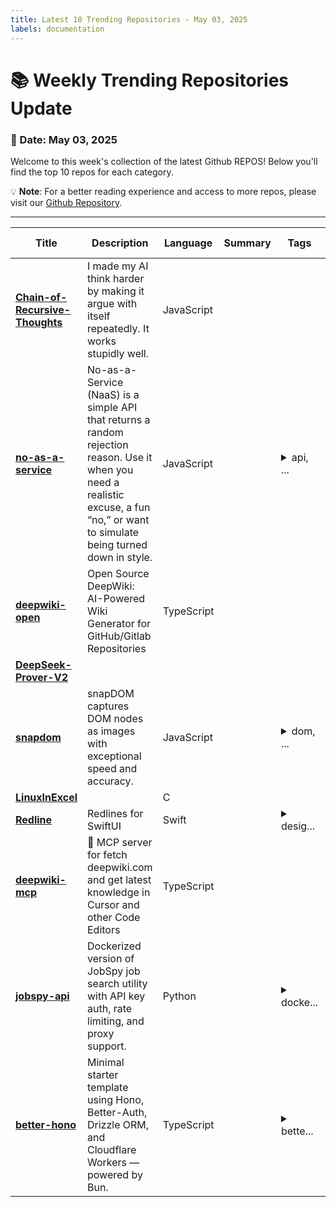 ```yaml
---
title: Latest 10 Trending Repositories - May 03, 2025
labels: documentation
---
```

# 📚 Weekly Trending Repositories Update

### 📅 Date: May 03, 2025

Welcome to this week's collection of the latest Github REPOS! Below you'll find the top 10 repos for each category.

💡 **Note**: For a better reading experience and access to more repos, please visit our [Github Repository](https://github.com/marc-ko/daily-trending-repo).

---

| **Title** | **Description** | **Language** | **Summary** | **Tags** | **Stars Count** |
| --- | --- | --- | --- | --- | --- |
| **[Chain-of-Recursive-Thoughts](https://github.com/PhialsBasement/Chain-of-Recursive-Thoughts)** | I made my AI think harder by making it argue with itself repeatedly. It works stupidly well. | JavaScript |  |  | 1572 |
| **[no-as-a-service](https://github.com/hotheadhacker/no-as-a-service)** | No-as-a-Service (NaaS) is a simple API that returns a random rejection reason. Use it when you need a realistic excuse, a fun “no,” or want to simulate being turned down in style. | JavaScript |  | <details><summary>api, ...</summary><p>api, expressjs, json</p></details> | 1099 |
| **[deepwiki-open](https://github.com/AsyncFuncAI/deepwiki-open)** | Open Source DeepWiki: AI-Powered Wiki Generator for GitHub/Gitlab Repositories | TypeScript |  |  | 869 |
| **[DeepSeek-Prover-V2](https://github.com/deepseek-ai/DeepSeek-Prover-V2)** |  |  |  |  | 756 |
| **[snapdom](https://github.com/zumerlab/snapdom)** | snapDOM captures DOM nodes as images with exceptional speed and accuracy. | JavaScript |  | <details><summary>dom, ...</summary><p>dom, js, screenshot</p></details> | 385 |
| **[LinuxInExcel](https://github.com/NSG650/LinuxInExcel)** |  | C |  |  | 286 |
| **[Redline](https://github.com/robb/Redline)** | Redlines for SwiftUI | Swift |  | <details><summary>desig...</summary><p>design, figma, swiftui</p></details> | 272 |
| **[deepwiki-mcp](https://github.com/regenrek/deepwiki-mcp)** | 📖 MCP server for fetch deepwiki.com and get latest knowledge in Cursor and other Code Editors | TypeScript |  |  | 255 |
| **[jobspy-api](https://github.com/rainmanjam/jobspy-api)** | Dockerized version of JobSpy job search utility with API key auth, rate limiting, and proxy support. | Python |  | <details><summary>docke...</summary><p>docker, fastapi, glassdoor, google-jobs, job-scraper, jobspy, linkedin, pyrhon, remote-jobs</p></details> | 224 |
| **[better-hono](https://github.com/alwaysnomads/better-hono)** | Minimal starter template using Hono, Better-Auth, Drizzle ORM, and Cloudflare Workers — powered by Bun. | TypeScript |  | <details><summary>bette...</summary><p>better-auth, cloudflare-workers, drizzle-orm, honojs</p></details> | 207 |

